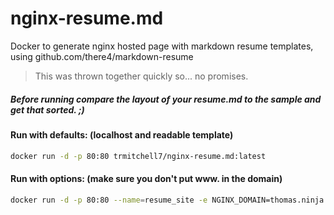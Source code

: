 # nginx-resume.md
Docker to generate nginx hosted page with markdown resume templates, using github.com/there4/markdown-resume

> This was thrown together quickly so... no promises.

##### Before running compare the layout of your resume.md to the sample and get that sorted. ;)

#### Run with defaults: (localhost and readable template)
```bash
docker run -d -p 80:80 trmitchell7/nginx-resume.md:latest
```

#### Run with options: (make sure you don't put www. in the domain)
```bash
docker run -d -p 80:80 --name=resume_site -e NGINX_DOMAIN=thomas.ninja -e TEMPLATE=swissen trmitchell7/nginx-resume.md:latest
```
